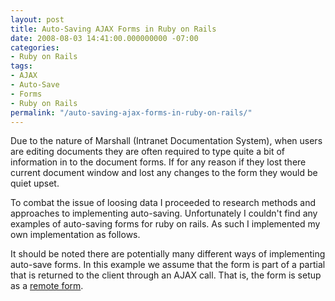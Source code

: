 ```yaml
---
layout: post
title: Auto-Saving AJAX Forms in Ruby on Rails
date: 2008-08-03 14:41:00.000000000 -07:00
categories:
- Ruby on Rails
tags:
- AJAX
- Auto-Save
- Forms
- Ruby on Rails
permalink: "/auto-saving-ajax-forms-in-ruby-on-rails/"
---
```

Due to the nature of Marshall (Intranet Documentation System), when users are editing documents they are often required to type quite a bit of information in to the document forms. If for any reason if they lost there current document window and lost any changes to the form they would be quiet upset.  

To combat the issue of loosing data I proceeded to research methods and approaches to implementing auto-saving. Unfortunately I couldn't find any examples of auto-saving forms for ruby on rails. As such I implemented my own implementation as follows. 

It should be noted there are potentially many different ways of implementing auto-save forms. In this example we assume that the form is part of a partial that is returned to the client through an AJAX call. That is, the form is setup as a [remote form](http://api.rubyonrails.org/classes/ActionView/Helpers/PrototypeHelper.html#M001632).  
